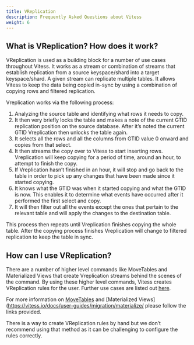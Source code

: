 ```yaml
---
title: VReplication
description: Frequently Asked Questions about Vitess
weight: 6
---
```


## What is VReplication? How does it work?

VReplication is used as a building block for a number of use cases throughout Vitess. It works as a stream or combination of streams that establish replication from a source keyspace/shard into a target keyspace/shard. A given stream can replicate multiple tables. It allows Vitess to keep the data being copied in-sync by using a combination of copying rows and filtered replication.

Vreplication works via the following process:

1. Analyzing the source table and identifying what rows it needs to copy. 
2. It then very briefly locks the table and makes a note of the current GTID replication position on the source database. After it’s noted the current GTID Vreplication then unlocks the table again.
3. It selects all the rows and all the columns from GTID value 0 onward and copies from that select.
4. It then streams the copy over to Vitess to start inserting rows. Vreplication will keep copying for a period of time, around an hour, to attempt to finish the copy. 
5. If Vreplication hasn’t finished in an hour, it will stop and go back to the table in order to pick up any changes that have been made since it started copying.
6. It knows what the GTID was when it started copying and what the GTID is now. This enables it to determine what events have occurred after it performed the first select and copy. 
7. It will then filter out all the events except the ones that pertain to the relevant table and will apply the changes to the destination table.

This process then repeats until Vreplication finishes copying the whole table. After the copying process finishes Vreplication will change to filtered replication to keep the table in sync. 

## How can I use VReplication?

There are a number of higher level commands like MoveTables and Materialized Views that create Vreplication streams behind the scenes of the command. By using these higher level commands, Vitess creates VReplication rules for the user. Further use cases are listed out [here](https://vitess.io/docs/reference/features/vreplication/).

For more information on [MoveTables](https://vitess.io/docs/user-guides/migration/move-tables/) and [Materialized Views](https://vitess.io/docs/user-guides/migration/materialize/ please follow the links provided.

There is a way to create VReplication rules by hand but we don’t recommend using that method as it can be challenging to configure the rules correctly.